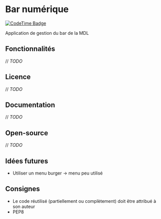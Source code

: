 # Bar numérique

[![CodeTime Badge](https://img.shields.io/endpoint?style=flat-square&color=222&url=https%3A%2F%2Fapi.codetime.dev%2Fshield%3Fid%3D31500%26project%3DBar-Numerique%26in=0)](https://codetime.dev)

Application de gestion du bar de la MDL

## Fonctionnalités

// *TODO*

## Licence

// *TODO*

## Documentation

// *TODO*

## Open-source

// *TODO*

## Idées futures

* Utiliser un menu burger -> menu peu utilisé

## Consignes

* Le code réutilisé (partiellement ou complètement) doit être attribué à son auteur
* PEP8

